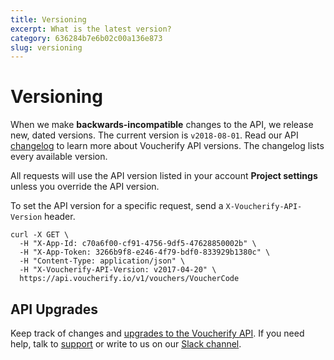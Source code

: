 ```yaml
---
title: Versioning
excerpt: What is the latest version?
category: 636284b7e6b02c00a136e873
slug: versioning
---
```


# Versioning

When we make **backwards-incompatible** changes to the API, we release new, dated versions. The current version is `v2018-08-01`. Read our API [changelog](doc:api-version-upgrades) to learn more about Voucherify API versions. The changelog lists every available version. 

All requests will use the API version listed in your account **Project settings** unless you override the API version. 

To set the API version for a specific request, send a `X-Voucherify-API-Version` header.  

```cURL Example Request
curl -X GET \
  -H "X-App-Id: c70a6f00-cf91-4756-9df5-47628850002b" \
  -H "X-App-Token: 3266b9f8-e246-4f79-bdf0-833929b1380c" \
  -H "Content-Type: application/json" \
  -H "X-Voucherify-API-Version: v2017-04-20" \
  https://api.voucherify.io/v1/vouchers/VoucherCode
```

## API Upgrades

Keep track of changes and [upgrades to the Voucherify API](doc:api-version-upgrades). If you need help, talk to [support](https://www.voucherify.io/contact-support) or write to us on our [Slack channel](https://www.voucherify.io/community).